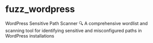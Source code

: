 # fuzz_wordpress
WordPress Sensitive Path Scanner 🔍 A comprehensive wordlist and scanning tool for identifying sensitive and misconfigured paths in WordPress installations
